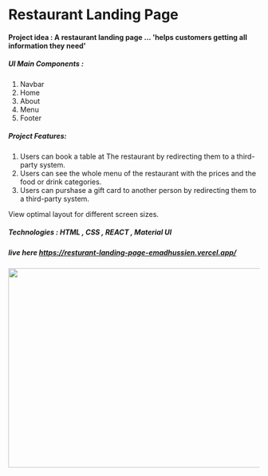 # Restaurant Landing Page

#### Project idea : A restaurant landing page ...  'helps customers getting all information they need'
 
##### UI Main Components : 
1. Navbar
2. Home
3. About
4. Menu
5. Footer

##### Project Features: 
1. Users can book a table at The restaurant by redirecting them to a third-party system.
2. Users can see the whole menu of the restaurant with the prices and the food or drink categories.
3. Users can purshase a gift card to another person by redirecting them to a third-party system.


View optimal layout for different screen sizes.

##### Technologies : HTML , CSS , REACT , Material UI
##### live here https://resturant-landing-page-emadhussien.vercel.app/
<img src = "https://user-images.githubusercontent.com/31719363/170174598-9d4fdf52-02a5-40eb-a04d-474027808e11.png" style = "width :600px ; height : 400px"  />

